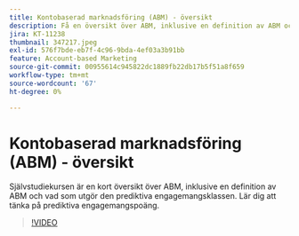 ```yaml
---
title: Kontobaserad marknadsföring (ABM) - översikt
description: Få en översikt över ABM, inklusive en definition av ABM och vad som utgör prediktiv engagemangsklass. Lär dig att tänka på prediktiva engagemangspoäng.
jira: KT-11238
thumbnail: 347217.jpeg
exl-id: 576f7bde-eb7f-4c96-9bda-4ef03a3b91bb
feature: Account-based Marketing
source-git-commit: 00955614c945822dc1889fb22db17b5f51a8f659
workflow-type: tm+mt
source-wordcount: '67'
ht-degree: 0%

---
```


# Kontobaserad marknadsföring (ABM) - översikt

Självstudiekursen är en kort översikt över ABM, inklusive en definition av ABM och vad som utgör den prediktiva engagemangsklassen. Lär dig att tänka på prediktiva engagemangspoäng.

>[!VIDEO](https://video.tv.adobe.com/v/347217/?quality=12&learn=on)
